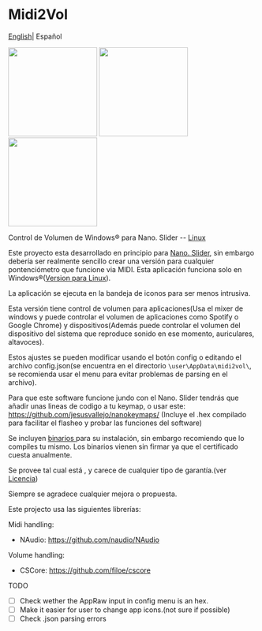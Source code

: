 # Midi2Vol
[English](./README.md)| Español



<img src="https://raw.githubusercontent.com/jesusvallejo/Midi2Vol/master/ReadResources/NanoSlider.png" width="180">  <img src="https://raw.githubusercontent.com/jesusvallejo/Midi2Vol/master/ReadResources/NanoBento.png" width="180"> <img src="https://raw.githubusercontent.com/jesusvallejo/Midi2Vol/master/ReadResources/NanoWavez.png" width="180">



Control de Volumen de Windows® para Nano. Slider -- [Linux](https://github.com/jesusvallejo/Midi2Vol-Linux)



Este proyecto esta desarrollado en principio para [Nano. Slider](https://www.keebwerk.com/nano-slider/), sin embargo debería ser realmente sencillo crear una versión para cualquier pontenciómetro que funcione via MIDI.
Esta aplicación funciona solo en Windows®([Version para Linux](https://github.com/jesusvallejo/Midi2Vol-Linux)).

La aplicación se ejecuta en la bandeja de iconos para ser menos intrusiva.

Esta versión tiene control de volumen para aplicaciones(Usa el mixer de windows y puede controlar el volumen de aplicaciones como Spotify o Google Chrome) y dispositivos(Además puede controlar el volumen del dispositivo del sistema que reproduce sonido en ese momento, auriculares, altavoces).

Estos ajustes se pueden modificar usando el botón config o editando el archivo config.json(se encuentra en el directorio 
```\user\AppData\midi2vol\```, se recomienda usar el menu para evitar problemas de parsing en el archivo).

Para que este software funcione jundo con el Nano. Slider tendrás que añadir unas lineas de codigo a tu keymap, o usar este: https://github.com/jesusvallejo/nanokeymaps/ (Incluye el .hex compilado para facilitar el flasheo y probar las funciones del software)

Se incluyen [binarios ](https://github.com/jesusvallejo/Midi2Vol/releases) para su instalación, sin embargo recomiendo que lo compiles tu mismo.
Los binarios vienen sin firmar ya que el certificado cuesta anualmente.

Se provee tal cual está , y carece de cualquier tipo de garantía.(ver [Licencia](https://raw.githubusercontent.com/jesusvallejo/Midi2Vol/master/LICENSE))

Siempre se agradece cualquier mejora o propuesta.

Este projecto usa las siguientes librerías:

Midi handling:
- NAudio: https://github.com/naudio/NAudio

Volume handling:
- CSCore: https://github.com/filoe/cscore

TODO
- [ ] Check wether the AppRaw input in config menu is an hex.
- [ ] Make it easier for user to change app icons.(not sure if possible)
- [ ] Check .json parsing errors
